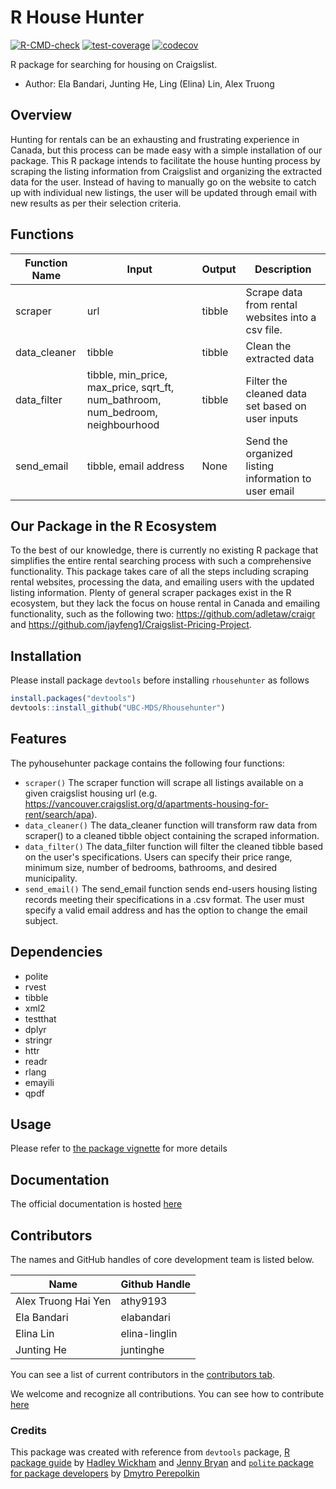 # R House Hunter 
  <!-- badges: start -->
  [![R-CMD-check](https://github.com/UBC-MDS/rhousehunter/workflows/R-CMD-check/badge.svg)](https://github.com/UBC-MDS/rhousehunter/actions)
  [![test-coverage](https://github.com/UBC-MDS/rhousehunter/actions/workflows/test-coverage.yaml/badge.svg)](https://github.com/UBC-MDS/rhousehunter/actions/workflows/test-coverage.yaml)
  [![codecov](https://codecov.io/gh/UBC-MDS/rhousehunter/branch/main/graph/badge.svg?token=B94PUKUTQP)](https://codecov.io/gh/UBC-MDS/rhousehunter)
  <!-- badges: end -->
 

R package for searching for housing on Craigslist.

-   Author: Ela Bandari, Junting He, Ling (Elina) Lin, Alex Truong


## Overview

Hunting for rentals can be an exhausting and frustrating experience in Canada, but this process can be made easy with a simple installation of our package. This R package intends to facilitate the house hunting process by scraping the listing information from Craigslist and organizing the extracted data for the user. Instead of having to manually go on the website to catch up with individual new listings, the user will be updated through email with new results as per their selection criteria. 


## Functions

| Function Name | Input | Output | Description |
|-----------|------------|---------------|------------------|
| scraper | url | tibble | Scrape data from rental websites into a csv file.|
| data_cleaner | tibble | tibble | Clean the extracted data |
| data_filter | tibble, min_price, max_price, sqrt_ft, num_bathroom, num_bedroom, neighbourhood | tibble | Filter the cleaned data set based on user inputs|
| send_email | tibble, email address | None | Send the organized listing information to user email |



## Our Package in the R Ecosystem

To the best of our knowledge, there is currently no existing R package that simplifies the entire rental searching process with such a  comprehensive functionality. This package takes care of all the steps including scraping rental websites, processing the data, and emailing users with the updated listing information. Plenty of general scraper packages exist in the R ecosystem, but they lack the focus on house rental in Canada and emailing functionality, such as the following two: https://github.com/adletaw/craigr and https://github.com/jayfeng1/Craigslist-Pricing-Project. 



## Installation

Please install package `devtools` before installing `rhousehunter` as follows

```r
install.packages("devtools")
devtools::install_github("UBC-MDS/Rhousehunter")
```

## Features

The pyhousehunter package contains the following four functions:
- `scraper()`
The scraper function will scrape all listings available on a given craigslist housing url (e.g. https://vancouver.craigslist.org/d/apartments-housing-for-rent/search/apa).
- `data_cleaner()` 
The data_cleaner function will transform raw data from scraper() to a cleaned tibble object containing the scraped information.
- `data_filter()`
The data_filter function will filter the cleaned tibble based on the user's specifications. Users can specify their price range, minimum size, number of bedrooms, bathrooms, and desired municipality.
- `send_email()`
The send_email function sends end-users housing listing records meeting their specifications in a .csv format. The user must specify a valid email address and has the option to change the email subject.

## Dependencies

- polite
- rvest
- tibble
- xml2
- testthat
- dplyr
- stringr
- httr
- readr
- rlang
- emayili
- qpdf

## Usage

Please refer to [the package vignette](https://ubc-mds.github.io/rhousehunter/articles/rhousehunter-vignette.html) for more details

## Documentation

The official documentation is hosted [here](https://ubc-mds.github.io/rhousehunter/)

## Contributors

The names and GitHub handles of core development team is listed below.

Name|Github Handle
------|----------
Alex Truong Hai Yen|athy9193
Ela Bandari|elabandari
Elina Lin|elina-linglin
Junting He|juntinghe

You can see a list of current contributors in the [contributors tab](https://github.com/UBC-MDS/rhousehunter/graphs/contributors).



We welcome and recognize all contributions. You can see how to contribute [here](https://github.com/UBC-MDS/rhousehunter/blob/main/.github/CONTRIBUTING.md)

### Credits

This package was created with reference from `devtools` package, [R package guide](https://r-pkgs.org/index.html) by [Hadley Wickham](http://hadley.nz/) and [Jenny Bryan](https://jennybryan.org/) and [`polite` package for package developers](https://github.com/dmi3kno/polite) by [
Dmytro Perepolkin](https://github.com/dmi3kno)


